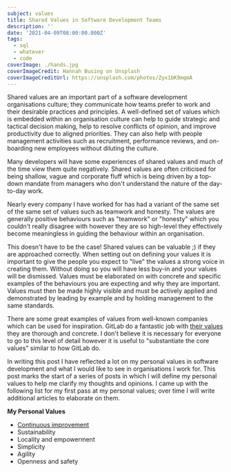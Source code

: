 ```yaml
---
subject: values
title: Shared Values in Software Development Teams
description: ''
date: '2021-04-09T08:00:00.000Z'
tags:
  - sql
  - whatever
  - code
coverImage: ./hands.jpg
coverImageCredit: Hannah Busing on Unsplash
coverImageCreditUrl: https://unsplash.com/photos/Zyx1bK9mqmA
---
```


Shared values are an important part of a software development organisations culture; they communicate
how teams prefer to work and their desirable practices and principles. A well-defined set of values
which is embedded within an organisation culture can help to guide strategic and tactical decision making,
help to resolve conflicts of opinion, and improve productivity due to aligned priorities. They can
also help with people management activities such as recruitment, performance reviews, and on-boarding
new employees without diluting the culture.

Many developers will have some experiences of shared values and much of the time view them quite
negatively. Shared values are often criticised for being shallow, vague and corporate fluff which is
being driven by a top-down mandate from managers who don't understand the nature of the day-to-day
work.

Nearly every company I have worked for has had a variant of the same set of the same set of values
such as teamwork and honesty. The values are generally positive behaviours such as "teamwork" or
"honesty" which you couldn't really disagree with however they are so high-level they effectively
become meaningless in guiding the behaviour within an organisation.

This doesn't have to be the case! Shared values can be valuable ;) if they are approached correctly.
When setting out on defining your values it is important to give the people you expect to "live" the
values a strong voice in creating them. Without doing so you will have less buy-in and your values
will be dismissed. Values must be elaborated on with concrete and specific examples of the behaviours
you are expecting and why they are important. Values must then be made highly visible and must be
actively applied and demonstrated by leading by example and by holding management to the same standards.

There are some great examples of values from well-known companies which can be used for inspiration.
GitLab do a fantastic job with [their values](https://about.gitlab.com/handbook/values/) they are
thorough and concrete. I don't believe it is necessary for everyone to go to this level of detail
however it is useful to "substantiate the core values" similar to how GitLab do.

In writing this post I have reflected a lot on my personal values in software development and
what I would like to see in organisations I work for. This post marks the start of a series of posts
in which I will define my personal values to help me clarify my thoughts and opinions. I came up with
the following list for my first pass at my personal values; over time I will write additional articles
to elaborate on them.

**My Personal Values**

- [Continuous improvement](continuous-improvement)
- Sustainability
- Locality and empowerment
- Simplicity
- Agility
- Openness and safety
